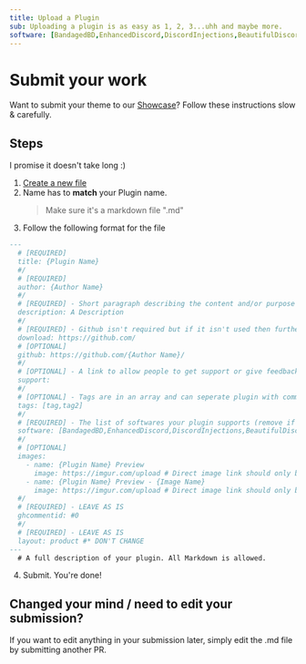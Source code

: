 ```yaml
---
title: Upload a Plugin
sub: Uploading a plugin is as easy as 1, 2, 3...uhh and maybe more.
software: [BandagedBD,EnhancedDiscord,DiscordInjections,BeautifulDiscord,BetterDiscord]
---
```

# Submit your work
Want to submit your theme to our [Showcase](https://betterdocs.us/plugins/)? Follow these instructions slow & carefully.

## Steps
I promise it doesn't take long :)

1. [Create a new file](https://github.com/MrRobotjs/BetterDocs/new/gh-pages/_Plugins)
2. Name has to **match** your Plugin name. 
    > Make sure it's a markdown file ".md"
3. Follow the following format for the file
```md
---
  # [REQUIRED]
  title: {Plugin Name}
  #/
  # [REQUIRED]
  author: {Author Name}
  #/
  # [REQUIRED] - Short paragraph describing the content and/or purpose of the plugin that will appear in the permalink of your page and other places on the site
  description: A Description
  #/
  # [REQUIRED] - Github isn't required but if it isn't used then further inspection will happen
  download: https://github.com/
  # [OPTIONAL]
  github: https://github.com/{Author Name}/
  #/
  # [OPTIONAL] - A link to allow people to get support or give feedback for the Plugin
  support:
  #/
  # [OPTIONAL] - Tags are in an array and can seperate plugin with commas ","
  tags: [tag,tag2]
  #/
  # [REQUIRED] - The list of softwares your plugin supports (remove if you don't support it)
  software: [BandagedBD,EnhancedDiscord,DiscordInjections,BeautifulDiscord,BetterDiscord]
  #/
  # [OPTIONAL]
  images:
    - name: {Plugin Name} Preview
      image: https://imgur.com/upload # Direct image link should only be used here. Imgur isn't required but if it isn't used then further inspection will happen
    - name: {Plugin Name} Preview - {Image Name}
      image: https://imgur.com/upload # Direct image link should only be used here. Imgur isn't required but if it isn't used then further inspection will happen
  #/
  # [REQUIRED] - LEAVE AS IS
  ghcommentid: #0
  #/
  # [REQUIRED] - LEAVE AS IS
  layout: product #* DON'T CHANGE
---
  # A full description of your plugin. All Markdown is allowed.
```
  4. Submit. You're done!

## Changed your mind / need to edit your submission?
If you want to edit anything in your submission later, simply edit the .md file by submitting another PR.